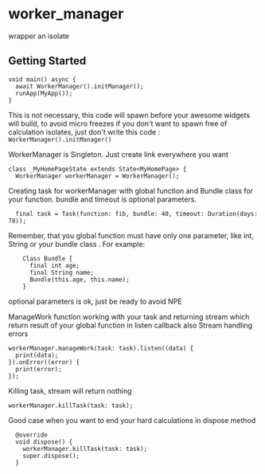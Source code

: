 # worker_manager

wrapper an isolate

## Getting Started

```
void main() async {
  await WorkerManager().initManager();
  runApp(MyApp());
}
```
   This is not necessary, this code will spawn
   before your awesome widgets will build,
   to avoid micro freezes
   if you don't want to spawn free of calculation isolates,
   just don't write this code :
   ```WorkerManager().initManager()```

WorkerManager is Singleton. Just create link everywhere you want
```
class _MyHomePageState extends State<MyHomePage> {
  WorkerManager workerManager = WorkerManager();
```
Creating task for workerManager with global function and Bundle class for your function.
    bundle and timeout is optional parameters.

```
  final task = Task(function: fib, bundle: 40, timeout: Duration(days: 78));
```
Remember, that you global function must have only one parameter, like int, String or your
    bundle class .
    For example:
```
    Class Bundle {
      final int age;
      final String name;
      Bundle(this.age, this.name);
    }
```
optional parameters is ok, just be ready to avoid NPE
    
ManageWork function working with your task and returning stream which
                  return result of your global function in listen callback
                   also Stream handling errors
```
workerManager.manageWork(task: task).listen((data) {
  print(data);
}).onError((error) {
  print(error);
});
```
Killing task, stream will return nothing
```
workerManager.killTask(task: task);
```
Good case when you want to end your hard calculations in dispose method
```
  @override
  void dispose() {
    workerManager.killTask(task: task);
    super.dispose();
  }
```